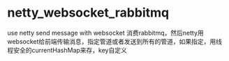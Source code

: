 # netty_websocket_rabbitmq
use netty send message with websocket
消费rabbitmq，然后netty用websocket给前端传输消息，指定管道或者发送到所有的管道，如果指定，用线程安全的currentHashMap来存，key自定义
